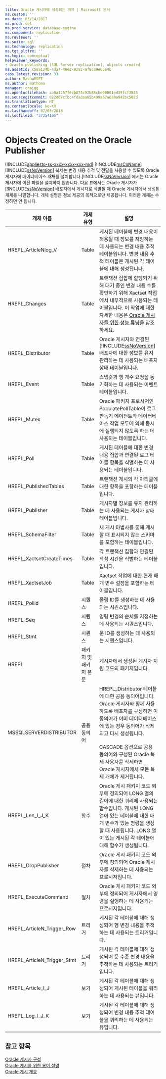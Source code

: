 ```yaml
---
title: Oracle 게시자에 생성되는 개체 | Microsoft 문서
ms.custom: ''
ms.date: 03/14/2017
ms.prod: sql
ms.prod_service: database-engine
ms.component: replication
ms.reviewer: ''
ms.suite: sql
ms.technology: replication
ms.tgt_pltfrm: ''
ms.topic: conceptual
helpviewer_keywords:
- Oracle publishing [SQL Server replication], objects created
ms.assetid: c58a124b-4da7-46e2-9292-af8ce9e6664b
caps.latest.revision: 33
author: MashaMSFT
ms.author: mathoma
manager: craigg
ms.openlocfilehash: aa0a1257f6cb873c92b88cbe00001ed39fcf2845
ms.sourcegitcommit: 022d67cfbc4fdadaa65b499aa7a6a8a942bc502d
ms.translationtype: HT
ms.contentlocale: ko-KR
ms.lasthandoff: 07/03/2018
ms.locfileid: "37354195"
---
```

# <a name="objects-created-on-the-oracle-publisher"></a>Objects Created on the Oracle Publisher
[!INCLUDE[appliesto-ss-xxxx-xxxx-xxx-md](../../../includes/appliesto-ss-xxxx-xxxx-xxx-md.md)]
  [!INCLUDE[msCoName](../../../includes/msconame-md.md)] [!INCLUDE[ssNoVersion](../../../includes/ssnoversion-md.md)] 복제는 변경 내용 추적 및 전달을 사용할 수 있도록 Oracle 게시자에 데이터베이스 개체를 설치합니다.[!INCLUDE[ssNoVersion](../../../includes/ssnoversion-md.md)] 에서는 Oracle 게시자에 이진 파일을 설치하지 않습니다. 다음 표에서는 Oracle 게시자가 [!INCLUDE[ssNoVersion](../../../includes/ssnoversion-md.md)] 배포자에서 게시자로 식별될 때 Oracle 게시자에서 생성된 개체를 나열합니다. 개체 설명은 정보 제공의 목적으로만 제공됩니다. 이러한 개체는 수정하면 안 됩니다.  
  
|개체 이름|개체 유형|설명|  
|-----------------|-----------------|-----------------|  
|HREPL_ArticleNlog_V|Table|게시된 테이블에 변경 내용이 적용될 때 정보를 저장하는 데 사용되는 변경 내용 추적 테이블입니다. 변경 내용 추적 테이블은 게시된 각 테이블에 대해 생성됩니다.|  
|HREPL_Changes|Table|트랜잭션 집합에 할당되기 위해 대기 중인 변경 내용 수를 확인하기 위해 Xactset 작업에서 내부적으로 사용되는 테이블입니다. 이 작업에 대한 자세한 내용은 [Oracle 게시자를 위한 성능 튜닝](../../../relational-databases/replication/non-sql/performance-tuning-for-oracle-publishers.md)을 참조하세요.|  
|HREPL_Distributor|Table|Oracle 게시자와 연결된 [!INCLUDE[ssNoVersion](../../../includes/ssnoversion-md.md)] 배포자에 대한 정보를 유지 관리하는 데 사용되는 배포자 상태 테이블입니다.|  
|HREPL_Event|Table|스냅숏과 행 개수 요청을 동기화하는 데 사용되는 이벤트 테이블입니다.|  
|HREPL_Mutex|Table|Oracle 패키지 프로시저인 PopulatePollTable이 로그 판독기 에이전트와 데이터베이스 작업 모두에 의해 동시에 실행되지 않도록 하는 데 사용되는 테이블입니다.|  
|HREPL_Poll|Table|게시된 테이블에 대한 변경 내용 집합과 연결된 로그 테이블 항목을 식별하는 데 사용되는 테이블입니다.|  
|HREPL_PublishedTables|Table|트랜잭션 게시의 각 아티클에 대한 항목을 포함하는 테이블입니다.|  
|HREPL_Publisher|Table|게시자별 정보를 유지 관리하는 데 사용되는 게시자 상태 테이블입니다.|  
|HREPL_SchemaFilter|Table|새 게시 마법사를 통해 게시할 때 표시되지 않는 스키마를 포함하는 테이블입니다.|  
|HREPL_XactsetCreateTimes|Table|각 트랜잭션 집합과 연결된 작성 시간을 식별하는 테이블입니다.|  
|HREPL_XactsetJob|Table|Xactset 작업에 대한 현재 매개 변수 설정을 포함하는 테이블입니다.|  
|HREPL_Pollid|시퀀스|폴링 ID를 생성하는 데 사용되는 시퀀스입니다.|  
|HREPL_Seq|시퀀스|명령 변경의 순서를 지정하는 데 사용되는 시퀀스입니다.|  
|HREPL_Stmt|시퀀스|문 ID를 생성하는 데 사용되는 시퀀스입니다.|  
|HREPL|패키지 및 패키지 본문|게시자에서 생성된 게시자 지원 코드의 패키지입니다.|  
|MSSQLSERVERDISTRIBUTOR|공용 동의어|HREPL_Distributor 테이블에 대한 공용 동의어입니다. Oracle 게시자와 함께 사용하도록 배포자를 구성하면 이 동의어가 이미 데이터베이스에 있는 경우 동의어가 삭제되고 다시 생성됩니다.<br /><br /> CASCADE 옵션으로 공용 동의어와 구성된 Oracle 복제 사용자를 삭제하면 Oracle 게시자에서 모든 복제 개체가 제거됩니다.|  
|HREPL_Len_I_J_K|함수|Oracle 게시 패키지 코드 외부에 정의되어 LONG 열의 길이에 대한 쿼리에 사용되는 함수입니다. 게시된 LONG 열이 있는 테이블에 대한 매개 변수가 있는 명령을 생성할 때 사용됩니다. LONG 열이 있는 게시된 각 테이블에 대해 함수가 생성됩니다.|  
|HREPL_DropPublisher|절차|Oracle 게시 패키지 코드 외부에 정의되어 Oracle 게시자를 삭제하는 데 사용되는 프로시저입니다.|  
|HREPL_ExecuteCommand|절차|Oracle 게시 패키지 코드 외부에 정의되어 게시자에서 명령을 실행하는 데 사용되는 프로시저입니다.|  
|HREPL_ArticleN_Trigger_Row|트리거|게시된 각 테이블에 대해 생성되어 행 변경 내용을 추적하는 데 사용되는 트리거입니다.|  
|HREPL_ArticleN_Trigger_Stmt|트리거|게시된 각 테이블에 대해 생성되어 문 수준 변경 내용을 추적하는 데 사용되는 트리거입니다.|  
|HREPL_Article_I_J|보기|게시된 각 테이블에 대해 생성되어 게시된 테이블을 쿼리하는 데 사용되는 뷰입니다.|  
|HREPL_Log_I_J_K|보기|게시된 각 테이블에 대해 생성되어 변경 내용 추적 테이블을 쿼리하는 데 사용되는 뷰입니다.|  
  
## <a name="see-also"></a>참고 항목  
 [Oracle 게시자 구성](../../../relational-databases/replication/non-sql/configure-an-oracle-publisher.md)   
 [Oracle 게시를 위한 용어 설명](../../../relational-databases/replication/non-sql/glossary-of-terms-for-oracle-publishing.md)   
 [Oracle 게시 개요](../../../relational-databases/replication/non-sql/oracle-publishing-overview.md)  
  
  
